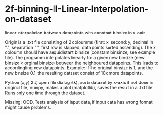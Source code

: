 # 2f-binning-II-Linear-Interpolation-on-dataset
linear interpolation between datapoints with constant binsize in x-axis 


Origin is a .txt file consisting of 2 coloumms (first: x, second: y, decimal in ".", separation " ", first row is skipped, data points sorted ascending). The x coloumn should have aequidistant binsize (constant binsinze, see example file). The programm interpolates linearly for a given new binsize (new binsize < orginal binsize) between the neighboured datapoints. This leads to accordingling new datapoints. Example: if the original binsize is 1, and the new binsize 0.1, the resulting dataset consist of 10x more datapoints. 

Python (x,y) 2.7, open file dialog (tk), sorts dataset by x-axis if not done in original file, numpy, makes a plot (matplotlib), saves the result in a .txt file. Runs only one time through the dataset.

Missing: OOD, Tests analysis of input data, if input data has wrong format might cause problems.
